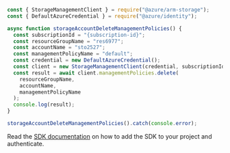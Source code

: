 ```javascript
const { StorageManagementClient } = require("@azure/arm-storage");
const { DefaultAzureCredential } = require("@azure/identity");

async function storageAccountDeleteManagementPolicies() {
  const subscriptionId = "{subscription-id}";
  const resourceGroupName = "res6977";
  const accountName = "sto2527";
  const managementPolicyName = "default";
  const credential = new DefaultAzureCredential();
  const client = new StorageManagementClient(credential, subscriptionId);
  const result = await client.managementPolicies.delete(
    resourceGroupName,
    accountName,
    managementPolicyName
  );
  console.log(result);
}

storageAccountDeleteManagementPolicies().catch(console.error);
```

Read the [SDK documentation](https://github.com/Azure/azure-sdk-for-js/blob/%40azure%2Farm-storage_17.2.0/sdk/storage/arm-storage/README.md) on how to add the SDK to your project and authenticate.
